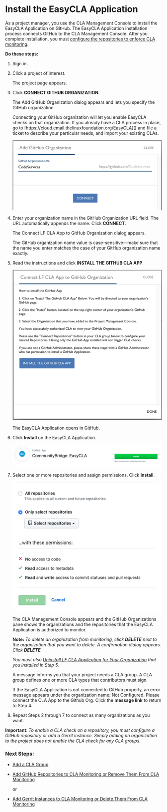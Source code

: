 # Install the EasyCLA Application
As a project manager, you use the CLA Management Console to install the EasyCLA Application on GitHub. The EasyCLA Application installation process connects GitHub to the CLA Management Console. After you complete installation, you must [configure the repositories to enforce CLA monitoring](Add-GitHub-Repositories-to-CLA-Monitoring-or-Remove-Them-From-CLA-Monitoring.md).

**Do these steps:**

1. Sign in.

2. Click a project of interest.

   The project page appears.

3. Click **CONNECT GITHUB ORGANIZATION**.

   The Add GitHub Organization dialog appears and lets you specify the GitHub organization.

   Connecting your GitHub organization will let you enable EasyCLA checks on that organization. If you already have a CLA process in place, go to [https://cloud.email.thelinuxfoundation.org/EasyCLA]() and file a ticket to describe your particular needs, and import your existing CLAs.

   ![CLA Add GitHub Organization](imgs/CLA-Add-GitHub-Organization.png)

4. Enter your organization name in the GitHub Organization URL field. The URL automatically appends the name. Click **CONNECT**.

   The Connect LF CLA App to GitHub Organization dialog appears.

   The GitHub organization name value is case-sensitive—make sure that the name you enter matches the case of your GitHub organization name exactly.

5. Read the instructions and click **INSTALL THE GITHUB CLA APP**.

   ![CLA Connect LF CLA App](imgs/CLA-Connect-LF-CLA-App.png)

   The EasyCLA Application opens in GitHub.

6. Click **Install** on the EasyCLA Application.

   ![CLA EasyCLA GitHub app](imgs/CLA-EasyCLA-GitHub-app.png)

7. Select one or more repositories and assign permissions. Click **Install**.

   ![CLA Install LF CLA Application](imgs/CLA-Install-LF-CLA-Application.png)

   The CLA Management Console appears and the GitHub Organizations pane shows the organizations and the repositories that the EasyCLA Application is authorized to monitor.

   **Note:** *To delete an organization from monitoring, click **DELETE** next to the organization that you want to delete. A confirmation dialog appears. Click **DELETE**.*

   *You must also [Uninstall LF CLA Application for Your Organization](Uninstall-the-EasyCLA-Application.md) that you installed in Step 5.*

   A message informs you that your project needs a CLA group. A CLA group defines one or more CLA types that contributors must sign.

   If the EasyCLA Application is not connected to GitHub properly, an error message appears under the organization name:  Not Configured. Please connect the CLA App to the Github Org. Click the **message link** to return to Step 4.

8. Repeat Steps 2 through 7 to connect as many organizations as you want.

**Important**: *To enable a CLA check on a repository, you must configure a GitHub repository or add a Gerrit instance. Simply adding an organization to the project does not enable the CLA check for any CLA groups.*

### Next Steps:

* [Add a CLA Group](Add-a-CLA-Group.md)

* [Add GitHub Repositories to CLA Monitoring or Remove Them From CLA Monitoring](Add-GitHub-Repositories-to-CLA-Monitoring-or-Remove-Them-From-CLA-Monitoring.md)

   or

* [Add Gerrit Instances to CLA Monitoring or Delete Them From CLA Monitoring](Add-Gerrit-Instances-to-CLA-Monitoring-or-Delete-Them-From-CLA-Monitoring.md)